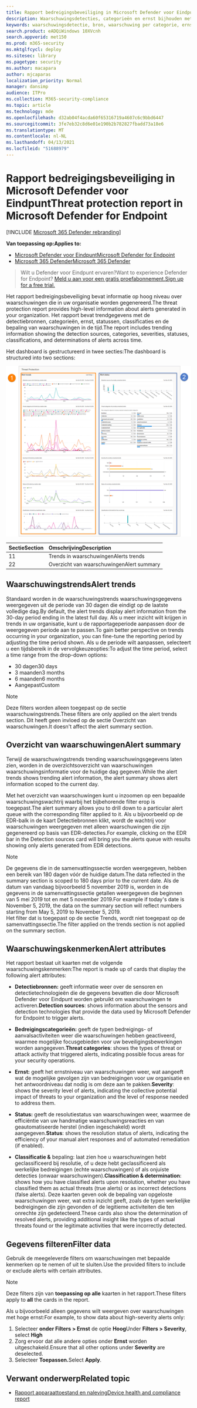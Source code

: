 ```yaml
---
title: Rapport bedreigingsbeveiliging in Microsoft Defender voor Eindpunt
description: Waarschuwingsdetecties, categorieën en ernst bijhouden met behulp van het rapport bedreigingsbeveiliging
keywords: waarschuwingsdetectie, bron, waarschuwing per categorie, ernst van waarschuwing, waarschuwingsclassificatie, bepaling
search.product: eADQiWindows 10XVcnh
search.appverid: met150
ms.prod: m365-security
ms.mktglfcycl: deploy
ms.sitesec: library
ms.pagetype: security
ms.author: macapara
author: mjcaparas
localization_priority: Normal
manager: dansimp
audience: ITPro
ms.collection: M365-security-compliance
ms.topic: article
ms.technology: mde
ms.openlocfilehash: d32ab04f4acda60f65316719a4607c6c9bbd6447
ms.sourcegitcommit: 3fe7eb32c8d6e01e190b2b782827fbadd73a18e6
ms.translationtype: MT
ms.contentlocale: nl-NL
ms.lasthandoff: 04/13/2021
ms.locfileid: "51688979"
---
```

# <a name="threat-protection-report-in-microsoft-defender-for-endpoint"></a><span data-ttu-id="f04f7-104">Rapport bedreigingsbeveiliging in Microsoft Defender voor Eindpunt</span><span class="sxs-lookup"><span data-stu-id="f04f7-104">Threat protection report in Microsoft Defender for Endpoint</span></span>

[!INCLUDE [Microsoft 365 Defender rebranding](../../includes/microsoft-defender.md)]


<span data-ttu-id="f04f7-105">**Van toepassing op:**</span><span class="sxs-lookup"><span data-stu-id="f04f7-105">**Applies to:**</span></span>
- [<span data-ttu-id="f04f7-106">Microsoft Defender voor Eindpunt</span><span class="sxs-lookup"><span data-stu-id="f04f7-106">Microsoft Defender for Endpoint</span></span>](https://go.microsoft.com/fwlink/p/?linkid=2154037)
- [<span data-ttu-id="f04f7-107">Microsoft 365 Defender</span><span class="sxs-lookup"><span data-stu-id="f04f7-107">Microsoft 365 Defender</span></span>](https://go.microsoft.com/fwlink/?linkid=2118804)


> <span data-ttu-id="f04f7-108">Wilt u Defender voor Eindpunt ervaren?</span><span class="sxs-lookup"><span data-stu-id="f04f7-108">Want to experience Defender for Endpoint?</span></span> [<span data-ttu-id="f04f7-109">Meld u aan voor een gratis proefabonnement.</span><span class="sxs-lookup"><span data-stu-id="f04f7-109">Sign up for a free trial.</span></span>](https://www.microsoft.com/microsoft-365/windows/microsoft-defender-atp?ocid=docs-wdatp-pullalerts-abovefoldlink) 

<span data-ttu-id="f04f7-110">Het rapport bedreigingsbeveiliging bevat informatie op hoog niveau over waarschuwingen die in uw organisatie worden gegenereerd.</span><span class="sxs-lookup"><span data-stu-id="f04f7-110">The threat protection report provides high-level information about alerts generated in your organization.</span></span> <span data-ttu-id="f04f7-111">Het rapport bevat trendgegevens met de detectiebronnen, categorieën, ernst, statussen, classificaties en de bepaling van waarschuwingen in de tijd.</span><span class="sxs-lookup"><span data-stu-id="f04f7-111">The report includes trending information showing the detection sources, categories, severities, statuses, classifications, and determinations of alerts across time.</span></span>

<span data-ttu-id="f04f7-112">Het dashboard is gestructureerd in twee secties:</span><span class="sxs-lookup"><span data-stu-id="f04f7-112">The dashboard is structured into two sections:</span></span>

![Afbeelding van het rapport bedreigingsbeveiliging](images/threat-protection-reports.png)

<span data-ttu-id="f04f7-114">Sectie</span><span class="sxs-lookup"><span data-stu-id="f04f7-114">Section</span></span> | <span data-ttu-id="f04f7-115">Omschrijving</span><span class="sxs-lookup"><span data-stu-id="f04f7-115">Description</span></span> 
:---|:---
<span data-ttu-id="f04f7-116">1</span><span class="sxs-lookup"><span data-stu-id="f04f7-116">1</span></span> | <span data-ttu-id="f04f7-117">Trends in waarschuwingen</span><span class="sxs-lookup"><span data-stu-id="f04f7-117">Alerts trends</span></span>
<span data-ttu-id="f04f7-118">2</span><span class="sxs-lookup"><span data-stu-id="f04f7-118">2</span></span> | <span data-ttu-id="f04f7-119">Overzicht van waarschuwingen</span><span class="sxs-lookup"><span data-stu-id="f04f7-119">Alert summary</span></span>

## <a name="alert-trends"></a><span data-ttu-id="f04f7-120">Waarschuwingstrends</span><span class="sxs-lookup"><span data-stu-id="f04f7-120">Alert trends</span></span>
<span data-ttu-id="f04f7-121">Standaard worden in de waarschuwingstrends waarschuwingsgegevens weergegeven uit de periode van 30 dagen die eindigt op de laatste volledige dag.</span><span class="sxs-lookup"><span data-stu-id="f04f7-121">By default, the alert trends display alert information from the 30-day period ending in the latest full day.</span></span> <span data-ttu-id="f04f7-122">Als u meer inzicht wilt krijgen in trends in uw organisatie, kunt u de rapportageperiode aanpassen door de weergegeven periode aan te passen.</span><span class="sxs-lookup"><span data-stu-id="f04f7-122">To gain better perspective on trends occurring in your organization, you can fine-tune the reporting period by adjusting the time period shown.</span></span> <span data-ttu-id="f04f7-123">Als u de periode wilt aanpassen, selecteert u een tijdsbereik in de vervolgkeuzeopties:</span><span class="sxs-lookup"><span data-stu-id="f04f7-123">To adjust the time period, select a time range from the drop-down options:</span></span>

- <span data-ttu-id="f04f7-124">30 dagen</span><span class="sxs-lookup"><span data-stu-id="f04f7-124">30 days</span></span>
- <span data-ttu-id="f04f7-125">3 maanden</span><span class="sxs-lookup"><span data-stu-id="f04f7-125">3 months</span></span>
- <span data-ttu-id="f04f7-126">6 maanden</span><span class="sxs-lookup"><span data-stu-id="f04f7-126">6 months</span></span>
- <span data-ttu-id="f04f7-127">Aangepast</span><span class="sxs-lookup"><span data-stu-id="f04f7-127">Custom</span></span>

>[!NOTE]
><span data-ttu-id="f04f7-128">Deze filters worden alleen toegepast op de sectie waarschuwingstrends.</span><span class="sxs-lookup"><span data-stu-id="f04f7-128">These filters are only applied on the alert trends section.</span></span> <span data-ttu-id="f04f7-129">Dit heeft geen invloed op de sectie Overzicht van waarschuwingen.</span><span class="sxs-lookup"><span data-stu-id="f04f7-129">It doesn't affect the alert summary section.</span></span>


## <a name="alert-summary"></a><span data-ttu-id="f04f7-130">Overzicht van waarschuwingen</span><span class="sxs-lookup"><span data-stu-id="f04f7-130">Alert summary</span></span>
<span data-ttu-id="f04f7-131">Terwijl de waarschuwingstrends trending waarschuwingsgegevens laten zien, worden in de overzichtsoverzicht van waarschuwingen waarschuwingsinformatie voor de huidige dag gegeven.</span><span class="sxs-lookup"><span data-stu-id="f04f7-131">While the alert trends shows trending alert information, the alert summary shows alert information scoped to the current day.</span></span>

 <span data-ttu-id="f04f7-132">Met het overzicht van waarschuwingen kunt u inzoomen op een bepaalde waarschuwingswachtrij waarbij het bijbehorende filter erop is toegepast.</span><span class="sxs-lookup"><span data-stu-id="f04f7-132">The alert summary allows you to drill down to a particular alert queue with the corresponding filter applied to it.</span></span> <span data-ttu-id="f04f7-133">Als u bijvoorbeeld op de EDR-balk in de kaart Detectiebronnen klikt, wordt de wachtrij voor waarschuwingen weergegeven met alleen waarschuwingen die zijn gegenereerd op basis van EDR-detecties.</span><span class="sxs-lookup"><span data-stu-id="f04f7-133">For example, clicking on the EDR bar in the Detection sources card will bring you the alerts queue with results showing only alerts generated from EDR detections.</span></span> 

>[!NOTE]
><span data-ttu-id="f04f7-134">De gegevens die in de samenvattingssectie worden weergegeven, hebben een bereik van 180 dagen vóór de huidige datum.</span><span class="sxs-lookup"><span data-stu-id="f04f7-134">The data reflected in the summary section is scoped to 180 days prior to the current date.</span></span> <span data-ttu-id="f04f7-135">Als de datum van vandaag bijvoorbeeld 5 november 2019 is, worden in de gegevens in de samenvattingssectie getallen weergegeven die beginnen van 5 mei 2019 tot en met 5 november 2019.</span><span class="sxs-lookup"><span data-stu-id="f04f7-135">For example if today's date is November 5, 2019, the data on the summary section will reflect numbers starting from May 5, 2019 to November 5, 2019.</span></span><br>
> <span data-ttu-id="f04f7-136">Het filter dat is toegepast op de sectie Trends, wordt niet toegepast op de samenvattingssectie.</span><span class="sxs-lookup"><span data-stu-id="f04f7-136">The filter applied on the trends section is not applied on the summary section.</span></span> 

## <a name="alert-attributes"></a><span data-ttu-id="f04f7-137">Waarschuwingskenmerken</span><span class="sxs-lookup"><span data-stu-id="f04f7-137">Alert attributes</span></span>
<span data-ttu-id="f04f7-138">Het rapport bestaat uit kaarten met de volgende waarschuwingskenmerken:</span><span class="sxs-lookup"><span data-stu-id="f04f7-138">The report is made up of cards that display the following alert attributes:</span></span>

- <span data-ttu-id="f04f7-139">**Detectiebronnen:** geeft informatie weer over de sensoren en detectietechnologieën die de gegevens bevatten die door Microsoft Defender voor Eindpunt worden gebruikt om waarschuwingen te activeren.</span><span class="sxs-lookup"><span data-stu-id="f04f7-139">**Detection sources**: shows information about the sensors and detection technologies that provide the data used by Microsoft Defender for Endpoint to trigger alerts.</span></span>

- <span data-ttu-id="f04f7-140">**Bedreigingscategorieën:** geeft de typen bedreigings- of aanvalsactiviteiten weer die waarschuwingen hebben geactiveerd, waarmee mogelijke focusgebieden voor uw beveiligingsbewerkingen worden aangegeven.</span><span class="sxs-lookup"><span data-stu-id="f04f7-140">**Threat categories**: shows the types of threat or attack activity that triggered alerts, indicating possible focus areas for your security operations.</span></span>

- <span data-ttu-id="f04f7-141">**Ernst:** geeft het ernstniveau van waarschuwingen weer, wat aangeeft wat de mogelijke gevolgen zijn van bedreigingen voor uw organisatie en het antwoordniveau dat nodig is om deze aan te pakken.</span><span class="sxs-lookup"><span data-stu-id="f04f7-141">**Severity**: shows the severity level of alerts, indicating the collective potential impact of threats to your organization and the level of response needed to address them.</span></span>

- <span data-ttu-id="f04f7-142">**Status:** geeft de resolutiestatus van waarschuwingen weer, waarmee de efficiëntie van uw handmatige waarschuwingsreacties en van geautomatiseerde herstel (indien ingeschakeld) wordt aangegeven.</span><span class="sxs-lookup"><span data-stu-id="f04f7-142">**Status**: shows the resolution status of alerts, indicating the efficiency of your manual alert responses and of automated remediation (if enabled).</span></span> 

- <span data-ttu-id="f04f7-143">**Classificatie &** bepaling: laat zien hoe u waarschuwingen hebt geclassificeerd bij resolutie, of u deze hebt geclassificeerd als werkelijke bedreigingen (echte waarschuwingen) of als onjuiste detecties (onwaar waarschuwingen).</span><span class="sxs-lookup"><span data-stu-id="f04f7-143">**Classification & determination**: shows how you have classified alerts upon resolution, whether you have classified them as actual threats (true alerts) or as incorrect detections (false alerts).</span></span> <span data-ttu-id="f04f7-144">Deze kaarten geven ook de bepaling van opgeloste waarschuwingen weer, wat extra inzicht geeft, zoals de typen werkelijke bedreigingen die zijn gevonden of de legitieme activiteiten die ten onrechte zijn gedetecteerd.</span><span class="sxs-lookup"><span data-stu-id="f04f7-144">These cards also show the determination of resolved alerts, providing additional insight like the types of actual threats found or the legitimate activities that were incorrectly detected.</span></span>


 

## <a name="filter-data"></a><span data-ttu-id="f04f7-145">Gegevens filteren</span><span class="sxs-lookup"><span data-stu-id="f04f7-145">Filter data</span></span>

<span data-ttu-id="f04f7-146">Gebruik de meegeleverde filters om waarschuwingen met bepaalde kenmerken op te nemen of uit te sluiten.</span><span class="sxs-lookup"><span data-stu-id="f04f7-146">Use the provided filters to include or exclude alerts with certain attributes.</span></span>

>[!NOTE]
><span data-ttu-id="f04f7-147">Deze filters zijn van **toepassing op alle** kaarten in het rapport.</span><span class="sxs-lookup"><span data-stu-id="f04f7-147">These filters apply to **all** the cards in the report.</span></span>

<span data-ttu-id="f04f7-148">Als u bijvoorbeeld alleen gegevens wilt weergeven over waarschuwingen met hoge ernst:</span><span class="sxs-lookup"><span data-stu-id="f04f7-148">For example, to show data about high-severity alerts only:</span></span>

1. <span data-ttu-id="f04f7-149">Selecteer **onder Filters > Ernst** de optie **Hoog**</span><span class="sxs-lookup"><span data-stu-id="f04f7-149">Under **Filters > Severity**, select **High**</span></span>
2. <span data-ttu-id="f04f7-150">Zorg ervoor dat alle andere opties onder **Ernst** worden uitgeschakeld.</span><span class="sxs-lookup"><span data-stu-id="f04f7-150">Ensure that all other options under **Severity** are deselected.</span></span>
3. <span data-ttu-id="f04f7-151">Selecteer **Toepassen.**</span><span class="sxs-lookup"><span data-stu-id="f04f7-151">Select **Apply**.</span></span> 

## <a name="related-topic"></a><span data-ttu-id="f04f7-152">Verwant onderwerp</span><span class="sxs-lookup"><span data-stu-id="f04f7-152">Related topic</span></span>
- [<span data-ttu-id="f04f7-153">Rapport apparaattoestand en naleving</span><span class="sxs-lookup"><span data-stu-id="f04f7-153">Device health and compliance report</span></span>](machine-reports.md)
